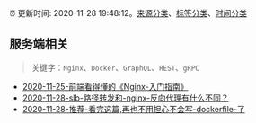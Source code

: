 :alarm_clock: 更新时间: 2020-11-28 19:48:12。[来源分类](../README.md)、[标签分类](../TAGS.md)、[时间分类](../TIMELINE.md)

## 服务端相关


> 关键字：`Nginx`、`Docker`、`GraphQL`、`REST`、`gRPC`



- [2020-11-25-前端看得懂的《Nginx-入门指南》](https://www.ershicimi.com/p/c0982d6a5e505cb3e54a72ff5319d213) 
- [2020-11-28-slb-路径转发和-nginx-反向代理有什么不同？](https://www.v2ex.com/t/730201) 
- [2020-11-28-推荐-看完这篇,再也不用担心不会写-dockerfile-了](https://toutiao.io/k/zzpdj8o) 